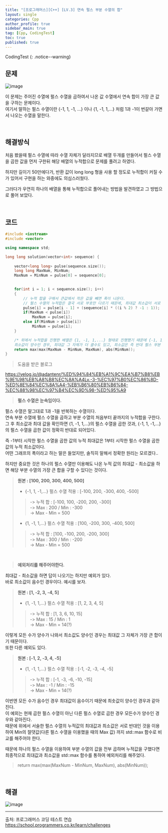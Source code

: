 ```yaml
---
title: "[프로그래머스][C++] [LV.3] 연속 펄스 부분 수열의 합"
layout: single
categories: Cpp
author_profile: true
sidebar_main: true
tag: [Cpp, CodingTest]
toc: true
published: true
---
```






CodingTest
{: .notice--warning}



## 문제

![image](https://github.com/PREADIM/PREADIM.github.io/assets/69719507/41765b62-f11a-4113-bcf6-6f8e9ed01f0e)

이 문제는 주어진 수열에 펄스 수열을 곱하여서 나온 값 수열에서 연속 합이 가장 큰 값을 구하는 문제이다.    
여기서 말하는 펄스 수열이란 {-1, 1, -1, ...} 이나 {1, -1, 1,...} 처럼 1과 -1이 번갈아 가면서 나오는 수열을 말한다.


<br>



## 해결방식


처음 봤을때 펄스 수열에 따라 수열 자체가 달라지므로 배열 두개를 만들어서 펄스 수열을 곱한 값을 먼저 구한뒤 해당 배열의 누적합으로 문제를 풀려고 하였다.    

하지만 길이기 50만에다가, 반환 값이 long long 형을 사용 할 정도로 누적합이 커질 수가 있어서 구현을 하는 와중에도 의심스러웠다.    

그러다가 우연히 하나의 배열을 통해 누적합으로 풀어내는 방법을 발견하였고 그 방법으로 풀어 보았다.


<br>


## 코드



```cpp
#include <iostream>
#include <vector>

using namespace std;

long long solution(vector<int> sequence) {
    
    vector<long long> pulse(sequence.size());
    long long MaxNum, MinNum;
    MaxNum = MinNum = pulse[0] = sequence[0];

    
    for(int i = 1; i < sequence.size(); i++)
    {
        // 누적 합을 구해서 큰값에서 작은 값을 빼면 폭이 나온다.
        // 펄스 수열의 누적합은 결국 서로 부호만 다르기 때문에, 최대값 최소값이 서로 반대이다.
        pulse[i] = pulse[i - 1] + (sequence[i] * ((i % 2) ? -1 : 1));
        if(MaxNum < pulse[i])
            MaxNum = pulse[i];
        else if(MinNum > pulse[i])
            MinNum = pulse[i];
    }

    /* 위에서 누적합을 진행한 배열은 {1, -1, 1,...} 형태로 진행했기 때문에 {-1, 1, -1,...}로 진행하는 경우의 최대값과 최소값도 계산 해주어야 한다.
    최소값이 양수인 경우, 최대값 그 자체가 더 클수도 있고, 최소값은 즉 반대 펄스 부분 수열의 최대값이므로 절댓값으로 비교해본다.*/
    return max(max(MaxNum - MinNum, MaxNum), abs(MinNum));
}
```

> 도움을 받은 블로그

https://velog.io/@adantenr/%ED%94%84%EB%A1%9C%EA%B7%B8%EB%9E%98%EB%A8%B8%EC%8A%A4Lv.-3-%EC%97%B0%EC%86%8D-%ED%8E%84%EC%8A%A4-%EB%B6%80%EB%B6%84-%EC%88%98%EC%97%B4%EC%9D%98-%ED%95%A9



> **펄스 수열은 눈속임이다.**

펄스 수열은 말그대로 1과 -1을 반복하는 수열이다.    
연속 부분 수열에 펄스 수열을 곱하고 부분 수열의 처음부터 끝까지의 누적합을 구한다.
그 후 최소값과 최대 값을 확인하면 {1, -1, 1,...}의 펄스 수열을 곱한 것과, {-1, 1, -1,...}의 펄스 수열을 곱한 값이 정확히 반대로 되어있다.

즉 -1부터 시작한 펄스 수열을 곱한 값의 누적 최대값은 1부터 시작한 펄스 수열을 곱한 값의 누적 최소값이다.    
어떤 그래프의 폭이라고 하는 말은 들었지만, 솔직히 말해서 정확한 원리는 모르겠다..

하지만 중요한 것은 하나의 펄스 수열만 이용해도 나온 누적 값의 최대값 - 최소값을 하면 해당 부분 수열의 가장 큰 합을 구할 수 있다는 것이다.


> **원본 : [100, 200, 300, 400, 500]**   
> * {-1, 1, -1,...} 펄스 수열 적용 : [-100, 200, -300, 400, -500] 
>> -> 누적 합 : [-100, 100, -200, 200, -300]    
>> -> Max : 200 / Min : -300   
>> -> Max - Min = 500
> * {1, -1, 1,...} 펄스 수열 적용 : [100, -200, 300, -400, 500] 
>> -> 누적 합 : [100, -100, 200, -200, 300]    
>> -> Max : 300 / Min : -200   
>> -> Max - Min = 500


<br>

> **예외처리를 해주어야한다.**

최대값 - 최소값을 하면 답이 나오기는 하지만 예외가 있다.   
바로 최소값이 음수인 경우이다. 예시를 보자.

> **원본 : [1, -2, 3, -4, 5]**   
> * {1, -1, 1,...} 펄스 수열 적용 : [1, 2, 3, 4, 5] 
>> -> 누적 합 : [1, 3, 6, 10, 15]    
>> -> Max : 15 / Min : 1   
>> -> Max - Min = 14(?)

이렇게 모든 수가 양수가 나와서 최소값도 양수인 경우는 최대값 그 자체가 가장 큰 합이기 때문이다.   
또한 다른 예외도 있다.

> **원본 : [-1, 2, -3, 4, -5]**   
> * {1, -1, 1,...} 펄스 수열 적용 : [-1, -2, -3, -4, -5] 
>> -> 누적 합 : [-1, -3, -6, -10, -15]    
>> -> Max : -1 / Min : -15   
>> -> Max - Min = 14(?)

이번엔 모든 수가 음수인 경우 최대값이 음수이기 때문에 최솟값이 양수인 경우과 같아진다.    
이 예외는 현재 곱한 펄스 수열이 아닌 다른 펄스 수열로 곱한 경우 모든수가 양수인 경우와 같아진다.   
때문에 위에서 서술한 펄스 수열의 누적값의 최대값과 최소값은 서로 반대인 것을 이용하여 Min의 절댓값(다른 펄스 수열을 이용했을 때의 Max 값) 까지 std::max 함수로 비교를 해주어야 한다.

때문에 하나의 펄스 수열을 이용하여 부분 수열의 값을 전부 곱하며 누적값을 구했다면 최종적으로 최대값과 최소값을 std::max 함수를 통하여 예외처리를 해주었다.

> return max(max(MaxNum - MinNum, MaxNum), abs(MinNum));


<br>


## 해결

![image](https://github.com/PREADIM/PREADIM.github.io/assets/69719507/785912cf-f9b3-4fb4-b0b6-08f1de2e971e)




***

출처: 프로그래머스 코딩 테스트 연습    
https://school.programmers.co.kr/learn/challenges